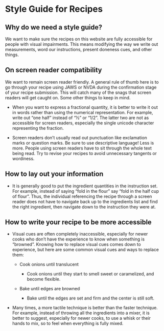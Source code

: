# Style Guide for Recipes

## Why do we need a style guide?

We want to make sure the recipes on this website are fully accessible for people with visual impairments. This means modifying the way we write out measurements, word our instructions, present doneness cues, and other things. 

## On screen reader compatibility

We want to remain screen reader friendly. A general rule of thumb here is to go through your recipe using JAWS or NVDA during the confirmation stage of your recipe submission. This will catch many of the snags that screen readers will get caught on. Some other things to keep in mind.

* When you want to express a fractional quantity, it is better to write it out in words rather than using the numerical representation. For example, write out “one half” instead of “½” or “1/2”. The latter two are not as accessible for screen readers, especially the single unicode character representing the fraction.

* Screen readers don’t usually read out punctuation like exclamation marks or question marks. Be sure to use descriptive language!
Less is more. People using screen readers have to sit through the whole text being read. Try to revise your recipes to avoid unnecessary tangents or wordiness.

## How to lay out your information

* It is generally good to put the ingredient quantities in the instruction set. For example, instead of saying “fold in the flour” say “fold in the half cup of flour”. Thus, the individual referencing the recipe through a screen reader does not have to navigate back up to the ingredients list and find the right ingredient, then navigate down to the instruction they were at.

## How to write your recipe to be more accessible

* Visual cues are often completely inaccessible, especially for newer cooks who don’t have the experience to know when something is “browned”. Knowing how to replace visual cues comes down to experience, but here are some common visual cues and ways to replace them:

  * Cook onions until translucent

    * Cook onions until they start to smell sweet or caramelized, and become flexible.

  * Bake until edges are browned

    * Bake until the edges are set and firm and the center is still soft.

* Many times, a more tactile technique is better than the faster technique. For example, instead of throwing all the ingredients into a mixer, it is better to suggest, especially for newer cooks, to use a whisk or their hands to mix, so to feel when everything is fully mixed.
